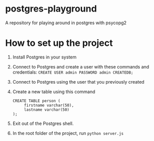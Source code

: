 # postgres-playground

A repository for playing around in postgres with psycopg2

# How to set up the project

1. Install Postgres in your system

2. Connect to Postgres and create a user with these commands and credentials:
   `CREATE USER admin PASSWORD admin CREATEDB;`

3. Connect to Postgres using the user that you previously created

4. Create a new table using this command
   ```
   CREATE TABLE person (
        firstname varchar(50),
        lastname varchar(50)
   );
   ```
5. Exit out of the Postgres shell.

6. In the root folder of the project, run `python server.js`
